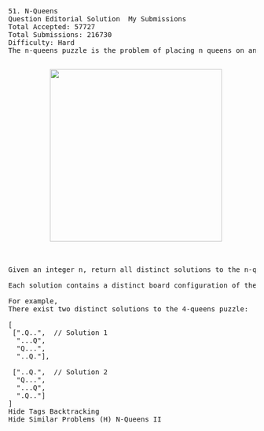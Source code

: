 <pre>
51. N-Queens  
Question Editorial Solution  My Submissions
Total Accepted: 57727
Total Submissions: 216730
Difficulty: Hard
The n-queens puzzle is the problem of placing n queens on an n×n chessboard such that no two queens attack each other.
<p align="center">
  <img src="http://www.leetcode.com/wp-content/uploads/2012/03/8-queens.png" width="350"/>
</p>

Given an integer n, return all distinct solutions to the n-queens puzzle.

Each solution contains a distinct board configuration of the n-queens' placement, where 'Q' and '.' both indicate a queen and an empty space respectively.

For example,
There exist two distinct solutions to the 4-queens puzzle:

[
 [".Q..",  // Solution 1
  "...Q",
  "Q...",
  "..Q."],

 ["..Q.",  // Solution 2
  "Q...",
  "...Q",
  ".Q.."]
]
Hide Tags Backtracking
Hide Similar Problems (H) N-Queens II

</pre>
